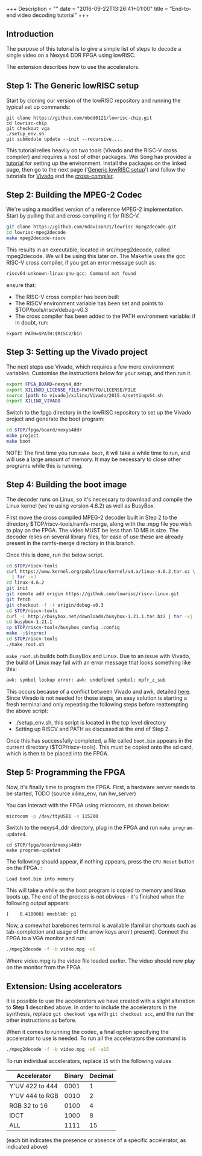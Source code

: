 +++
Description = ""
date = "2016-09-22T13:26:41+01:00"
title = "End-to-end video decoding tutorial"
+++


## Introduction
The purpose of this tutorial is to give a simple list of steps to decode a single video on a Nexys4 DDR FPGA using lowRISC.

The extension describes how to use the accelerators.

## Step 1: The Generic lowRISC setup

Start by cloning our version of the lowRISC repository and running the typical set up commands:

```
git clone https://github.com/nbdd0121/lowrisc-chip.git
cd lowrisc-chip
git checkout vga
./setup_env.sh
git submodule update --init --recursive....
```

This tutorial relies heavily on two tools (Vivado and the RISC-V cross compiler) and requires a host of other packages. Wei Song has provided a [tutorial](https://www.lowrisc.org/docs/debug-v0.3/environment/) for setting up the environment. Install the packages on the linked page, then go to the next page ('[Generic lowRISC setup](https://www.lowrisc.org/docs/debug-v0.3/lowriscsetup/)') and follow the tutorials for [Vivado](https://www.lowrisc.org/docs/untether-v0.2/xilinx/) and the [cross-compiler](https://www.lowrisc.org/docs/untether-v0.2/riscv_compile/).

## Step 2: Building the MPEG-2 Codec
We're using a modified version of a reference MPEG-2 implementation. Start by pulling that and cross compiling it for RISC-V.

```bash
git clone https://github.com/ndavison21/lowrisc-mpeg2decode.git
cd lowrisc-mpeg2decode
make mpeg2decode-riscv
```

This results in an executable, located in src/mpeg2decode, called mpeg2decode. We will be using this later on.
The Makefile uses the gcc RISC-V cross compiler, if you get an error message such as:

```bash
riscv64-unknown-linux-gnu-gcc: Command not found
```

ensure that:

* The RISC-V cross compiler has been built
* The RISCV environment variable has been set and points to $TOP/tools/riscv/debug-v0.3
* The cross compiler has been added to the PATH environment variable: if in doubt, run:
```
export PATH=$PATH:$RISCV/bin
```

## Step 3: Setting up the Vivado project

The next steps use Vivado, which requires a few more environment variables. Customise the instructions below for your setup, and then run it.

```bash
export FPGA_BOARD=nexys4_ddr
export XILINXD_LICENSE_FILE=PATH/TO/LICENSE/FILE
source [path to vivado]/xilinx/Vivado/2015.4/settings64.sh
export XILINX_VIVADO
```

Switch to the fpga directory in the lowRISC repository to set up the Vivado project and generate the boot program:

```bash
cd $TOP/fpga/board/nexys4ddr
make project
make boot
```
NOTE: The first time you run `make boot`, it will take a while time to run, and will use a large amount of memory. It may be necessary to close other programs while this is running.

## Step 4: Building the boot image

The decoder runs on Linux, so it's necessary to download and compile the Linux kernel (we're using version 4.6.2) as well as BusyBox.

First move the cross compiled MPEG-2 decoder built in Step 2 to the directory $TOP/riscv-tools/ramfs-merge, along with the .mpg file you wish to play on the FPGA. The video MUST be less than 10 MB in size.
The decoder relies on several library files, for ease of use these are already present in the ramfs-merge directory in this branch.

Once this is done, run the below script.

```bash
cd $TOP/riscv-tools
curl https://www.kernel.org/pub/linux/kernel/v4.x/linux-4.6.2.tar.xz \
  | tar -xJ
cd linux-4.6.2
git init
git remote add origin https://github.com/lowrisc/riscv-linux.git
git fetch
git checkout -f -t origin/debug-v0.3
cd $TOP/riscv-tools
curl -L http://busybox.net/downloads/busybox-1.21.1.tar.bz2 | tar -xj
cd busybox-1.21.1
cp $TOP/riscv-tools/busybox_config .config
make -j$(nproc)
cd $TOP/riscv-tools
./make_root.sh
```

`make_root.sh` builds both BusyBox and Linux. Due to an issue with Vivado, the build of Linux may fail with an error message that looks something like this:

```bash
awk: symbol lookup error: awk: undefined symbol: mpfr_z_sub
```

This occurs because of a conflict between Vivado and awk, detailed [here](http://www.xilinx.com/support/answers/66998.html). Since Vivado is not needed for these steps, an easy solution is starting a fresh terminal and only repeating the following steps before reattempting the above script:
* ./setup_env.sh, this script is located in the top level directory
* Setting up RISCV and PATH as discussed at the end of Step 2.

Once this has successfully completed, a file called `boot.bin` appears in the current directory ($TOP/riscv-tools). This must be copied onto the sd card, which is then to be placed into the FPGA.

## Step 5: Programming the FPGA

Now, it's finally time to program the FPGA. First, a hardware server needs to be started, TODO (source xilinx\_env, run hw\_server)

You can interact with the FPGA using microcom, as shown below:
```bash
microcom -p /dev/ttyUSB1 -s 115200
```

Switch to the nexys4_ddr directory, plug in the FPGA and run `make program-updated`.
```
cd $TOP/fpga/board/nexys4ddr
make program-updated
```

The following should appear, if nothing appears, press the `CPU Reset` button on the FPGA. :
```
Load boot.bin into memory
```

This will take a while as the boot program is copied to memory and linux boots up. The end of the process is not obvious - it's finished when the following output appears:

```
[    0.410000] mmcblk0: p1
```

Now, a somewhat barebones terminal is available (familiar shortcuts such as tab-completion and usage of the arrow keys aren't present). Connect the FPGA to a VGA monitor and run:

```bash
./mpeg2decode -f -b video.mpg -o6
```

Where video.mpg is the video file loaded earlier. The video should now play on the monitor from the FPGA.


## Extension: Using accelerators

It is possible to use the accelerators we have created with a slight 
alteration to **Step 1** described above. In order to include the accelerators 
in the synthesis, replace `git checkout vga` with `git checkout acc`, and the 
run the other instructions as before.

When it comes to running the codec, a final option specifying the accelerator to use is needed. To run all the accelerators the command is 
```bash 
./mpeg2decode -f -b video.mpg -o6 -a15
```
To run individual accelerators, replace `15` with the following values

| Accelerator     | Binary | Decimal |
|-----------------|--------|----------|
| Y'UV 422 to 444 | 0001   | 1        |
| Y'UV 444 to RGB | 0010   | 2        |
| RGB 32 to 16    | 0100   | 4        |
| IDCT            | 1000   | 8        |
| ALL             | 1111   | 15       |

(each bit indicates the presence or absence of a specific accelerator, as indicated above)
